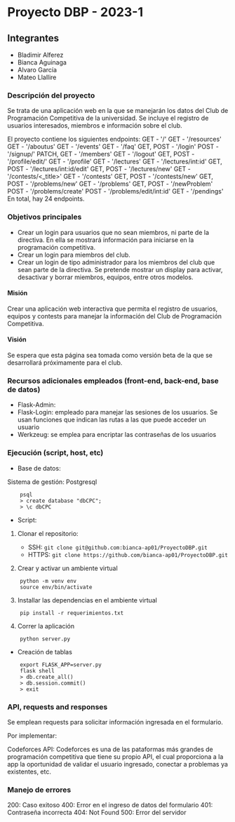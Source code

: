 # Proyecto DBP - 2023-1

## Integrantes

- Bladimir Alferez
- Bianca Aguinaga
- Alvaro García
- Mateo Llallire

### Descripción del proyecto

Se trata de una aplicación web en la que se manejarán los datos del Club de Programación Competitiva de la universidad. Se incluye el registro de usuarios interesados, miembros e información sobre el club.
 
 El proyecto contiene los siguientes endpoints:
 GET - '/'
GET - '/resources'
GET - '/aboutus'
GET - '/events'
GET - '/faq'
GET, POST - '/login'
POST - '/signup/'
PATCH, GET - '/members'
GET - '/logout'
GET, POST - '/profile/edit/'
GET - '/profile'
GET - '/lectures'
GET - '/lectures/int:id'
GET, POST - '/lectures/int:id/edit'
GET, POST - '/lectures/new'
GET - '/contests/<_title>'
GET - '/contests'
GET, POST - '/contests/new'
GET, POST - '/problems/new'
GET - '/problems'
GET, POST - '/newProblem'
POST - '/problems/create'
POST - '/problems/edit/int:id'
GET - '/pendings'
En total, hay 24 endpoints.

### Objetivos principales

- Crear un login para usuarios que no sean miembros, ni parte de la directiva. En ella se mostrará información para iniciarse en la programación competitiva.
- Crear un login para miembros del club. 
- Crear un login de tipo administrador para los miembros del club que sean parte de la directiva. Se pretende mostrar un display para activar, desactivar y borrar miembros, equipos, entre otros modelos.

#### Misión

Crear una aplicación web interactiva que permita el registro de usuarios, equipos y contests para manejar la información del Club de Programación Competitiva.

#### Visión

Se espera que esta página sea tomada como versión beta de la que se desarrollará próximamente para el club.

### Recursos adicionales empleados (front-end, back-end, base de datos)

- Flask-Admin: 
- Flask-Login: empleado para manejar las sesiones de los usuarios. Se usan funciones que indican las rutas a las que puede acceder un usuario
- Werkzeug: se emplea para encriptar las contraseñas de los usuarios

### Ejecución (script, host, etc)

- Base de datos:

Sistema de gestión: Postgresql

```
    psql
    > create database "dbCPC";
    > \c dbCPC
```

- Script:

1. Clonar el repositorio:
    - SSH:  `git clone git@github.com:bianca-ap01/ProyectoDBP.git`
    - HTTPS: `git clone https://github.com/bianca-ap01/ProyectoDBP.git`

2. Crear y activar un ambiente virtual

```
    python -m venv env
    source env/bin/activate
```

3. Installar las dependencias en el ambiente virtual

```
    pip install -r requerimientos.txt
```

4. Correr la aplicación

```
    python server.py
```

- Creación de tablas

```
    export FLASK_APP=server.py
    flask shell
    > db.create_all()
    > db.session.commit()
    > exit
```

### API, requests and responses

Se emplean requests para solicitar información ingresada en el formulario.

Por implementar:

Codeforces API: Codeforces es una de las pataformas más grandes de programación competitiva que tiene su propio API, el cual proporciona a la app la oportunidad de validar el usuario ingresado, conectar a problemas ya existentes, etc.

### Manejo de errores


200: Caso exitoso
400: Error en el ingreso de datos del formulario
401: Contraseña incorrecta
404: Not Found
500: Error del servidor

